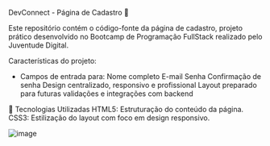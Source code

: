 DevConnect - Página de Cadastro 🚀

Este repositório contém o código-fonte da página de cadastro, projeto prático desenvolvido no Bootcamp de Programação FullStack realizado pelo Juventude Digital.

Características do projeto:
 - Campos de entrada para:
     Nome completo
     E-mail
     Senha
     Confirmação de senha
Design centralizado, responsivo e profissional
Layout preparado para futuras validações e integrações com backend

🚀 Tecnologias Utilizadas
HTML5: Estruturação do conteúdo da página.
CSS3: Estilização do layout com foco em design responsivo.

![image](https://github.com/user-attachments/assets/0af8f5e3-1eec-4be2-8c0f-61cc8fb1f3e4)



